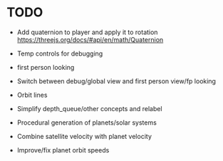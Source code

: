 # TODO

- Add quaternion to player and apply it to rotation
https://threejs.org/docs/#api/en/math/Quaternion

- Temp controls for debugging
- first person looking
- Switch between debug/global view and first person view/fp looking
- Orbit lines

- Simplify depth_queue/other concepts and relabel
- Procedural generation of planets/solar systems
- Combine satellite velocity with planet velocity
- Improve/fix planet orbit speeds
